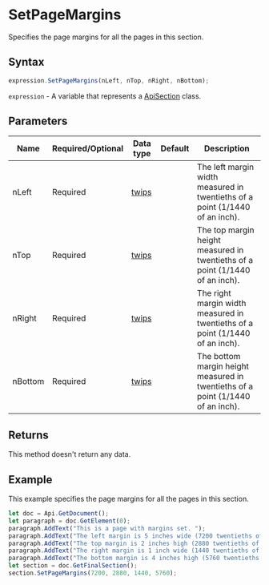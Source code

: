 # SetPageMargins

Specifies the page margins for all the pages in this section.

## Syntax

```javascript
expression.SetPageMargins(nLeft, nTop, nRight, nBottom);
```

`expression` - A variable that represents a [ApiSection](../ApiSection.md) class.

## Parameters

| **Name** | **Required/Optional** | **Data type** | **Default** | **Description** |
| ------------- | ------------- | ------------- | ------------- | ------------- |
| nLeft | Required | [twips](../../Enumeration/twips.md) |  | The left margin width measured in twentieths of a point (1/1440 of an inch). |
| nTop | Required | [twips](../../Enumeration/twips.md) |  | The top margin height measured in twentieths of a point (1/1440 of an inch). |
| nRight | Required | [twips](../../Enumeration/twips.md) |  | The right margin width measured in twentieths of a point (1/1440 of an inch). |
| nBottom | Required | [twips](../../Enumeration/twips.md) |  | The bottom margin height measured in twentieths of a point (1/1440 of an inch). |

## Returns

This method doesn't return any data.

## Example

This example specifies the page margins for all the pages in this section.

```javascript
let doc = Api.GetDocument();
let paragraph = doc.GetElement(0);
paragraph.AddText("This is a page with margins set. ");
paragraph.AddText("The left margin is 5 inches wide (7200 twentieths of a point). ");
paragraph.AddText("The top margin is 2 inches high (2880 twentieths of a point). ");
paragraph.AddText("The right margin is 1 inch wide (1440 twentieths of a point). ");
paragraph.AddText("The bottom margin is 4 inches high (5760 twentieths of a point). ");
let section = doc.GetFinalSection();
section.SetPageMargins(7200, 2880, 1440, 5760);
```
